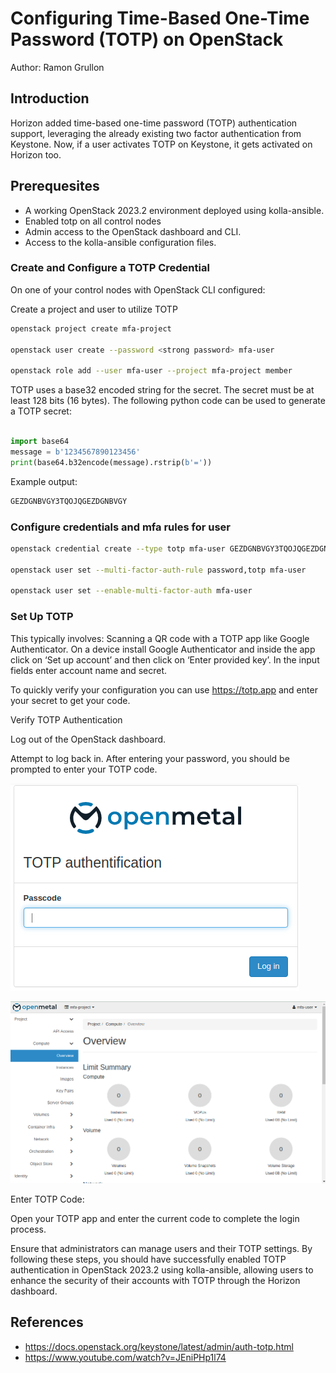 # Configuring Time-Based One-Time Password (TOTP) on OpenStack

Author: Ramon Grullon

## Introduction

Horizon added time-based one-time password (TOTP) authentication support,
leveraging the already existing two factor authentication from Keystone.
Now, if a user activates TOTP on Keystone, it gets activated on Horizon too.

## Prerequesites

- A working OpenStack 2023.2 environment deployed using kolla-ansible.
- Enabled totp on all control nodes
- Admin access to the OpenStack dashboard and CLI.
- Access to the kolla-ansible configuration files.

### Create and Configure a TOTP Credential

On one of your control nodes with OpenStack CLI configured:

Create a project and user to utilize TOTP

```bash
openstack project create mfa-project

openstack user create --password <strong password> mfa-user

openstack role add --user mfa-user --project mfa-project member
```

TOTP uses a base32 encoded string for the secret. The secret must be at least
128 bits (16 bytes). The following python code can be used to generate a TOTP secret:

```python

import base64
message = b'1234567890123456'
print(base64.b32encode(message).rstrip(b'='))
```

Example output:

```bash
GEZDGNBVGY3TQOJQGEZDGNBVGY

```

### Configure credentials and mfa rules for user

```bash
openstack credential create --type totp mfa-user GEZDGNBVGY3TQOJQGEZDGNBVGYZ

openstack user set --multi-factor-auth-rule password,totp mfa-user

openstack user set --enable-multi-factor-auth mfa-user
```

### Set Up TOTP

This typically involves:
Scanning a QR code with a TOTP app like Google Authenticator.
On a device install Google Authenticator and inside the app click on
‘Set up account’ and then click on ‘Enter provided key’. In the input fields
enter account name and secret.

To quickly verify your configuration you can use <https://totp.app> and enter your
secret to get your code.

Verify TOTP Authentication

Log out of the OpenStack dashboard.

Attempt to log back in. After entering your password, you should be prompted to
enter your TOTP code.

![totp](images/totp-login.png)

![totp-success](images/totp-success.png)

Enter TOTP Code:

Open your TOTP app and enter the current code to complete the login process.

Ensure that administrators can manage users and their TOTP settings.
By following these steps, you should have successfully enabled TOTP
authentication in OpenStack 2023.2 using kolla-ansible, allowing users to
enhance the security of their accounts with TOTP through the Horizon dashboard.

## References

- <https://docs.openstack.org/keystone/latest/admin/auth-totp.html>
- <https://www.youtube.com/watch?v=JEniPHp1l74>
